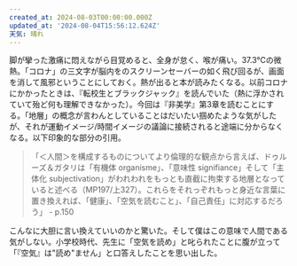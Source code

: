 ```yaml
---
created_at: 2024-08-03T00:00:00.000Z
updated_at: '2024-08-04T15:56:12.624Z'
天気: 晴れ
---
```


脚が攣った激痛に悶えながら目覚めると、全身が怠く、喉が痛い。37.3℃の微熱。「コロナ」の三文字が脳内をのスクリーンセーバーの如く飛び回るが、画面を消して風邪ということにしておく。熱が出ると本が読みたくなる。以前コロナにかかったときは、『転校生とブラックジャック』を読んでいた（熱に浮かされていて殆ど何も理解できなかった）。今回は『非美学』第3章を読むことにする。「地層」の概念が言わんとしていることはだいたい掴めたような気がしたが、それが運動イメージ/時間イメージの議論に接続されると途端に分からなくなる。以下印象的な部分の引用。

> 「＜人間＞を構成するものについてより倫理的な観点から言えば、ドゥルーズ＆ガタリは「有機体 organisme」、「意味性 signifiance」そして「主体化 subjectivation」がわれわれをもっとも直截に拘束する地層となっていると述べる（MP197/上327）。これらをそれっぞれもっと身近な言葉に置き換えれば、「健康」、「空気を読むこと」、「自己責任」に対応するだろう」 - p.150

こんなに大胆に言い換えていいのかと驚いた。そして僕はこの意味で人間である気がしない。小学校時代、先生に「空気を読め」と叱られたことに腹が立って「『空気』は"読め"ません」と口答えしたことを思い出した。
